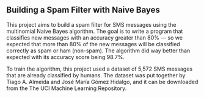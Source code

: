 ## Building a Spam Filter with Naive Bayes

This project aims to build a spam filter for SMS messages using the multinomial Naive Bayes algorithm. The goal is to write a program that classifies new messages with an accuracy greater than 80% — so we expected that more than 80% of the new messages will be classified correctly as spam or ham (non-spam). The algorithm did way better than expected with its accuracy score being 98.7%.

To train the algorithm, this project used a dataset of 5,572 SMS messages that are already classified by humans. The dataset was put together by Tiago A. Almeida and José María Gómez Hidalgo, and it can be downloaded from the The UCI Machine Learning Repository.
